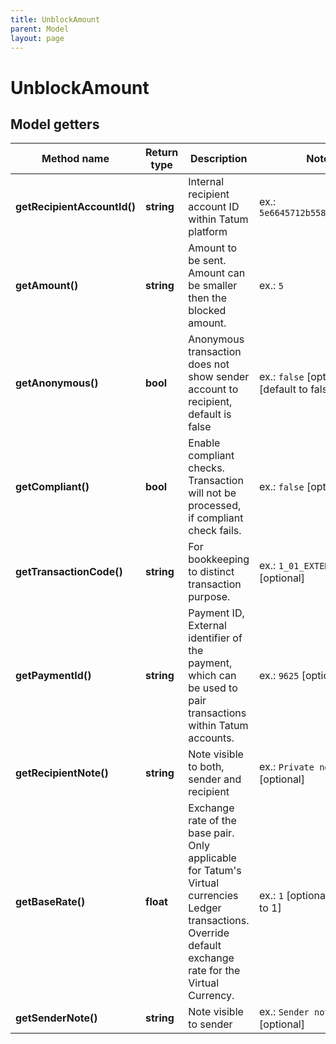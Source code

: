 ```yaml
---
title: UnblockAmount
parent: Model
layout: page
---
```


# UnblockAmount

## Model getters

Method name | Return type | Description | Notes
------------ | ------------- | ------------- | -------------
**getRecipientAccountId()** | **string** | Internal recipient account ID within Tatum platform | ex.: `5e6645712b55823de7ea82f2`
**getAmount()** | **string** | Amount to be sent. Amount can be smaller then the blocked amount. | ex.: `5`
**getAnonymous()** | **bool** | Anonymous transaction does not show sender account to recipient, default is false | ex.: `false` [optional] [default to false]
**getCompliant()** | **bool** | Enable compliant checks. Transaction will not be processed, if compliant check fails. | ex.: `false` [optional]
**getTransactionCode()** | **string** | For bookkeeping to distinct transaction purpose. | ex.: `1_01_EXTERNAL_CODE` [optional]
**getPaymentId()** | **string** | Payment ID, External identifier of the payment, which can be used to pair transactions within Tatum accounts. | ex.: `9625` [optional]
**getRecipientNote()** | **string** | Note visible to both, sender and recipient | ex.: `Private note` [optional]
**getBaseRate()** | **float** | Exchange rate of the base pair. Only applicable for Tatum's Virtual currencies Ledger transactions. Override default exchange rate for the Virtual Currency. | ex.: `1` [optional] [default to 1]
**getSenderNote()** | **string** | Note visible to sender | ex.: `Sender note` [optional]

